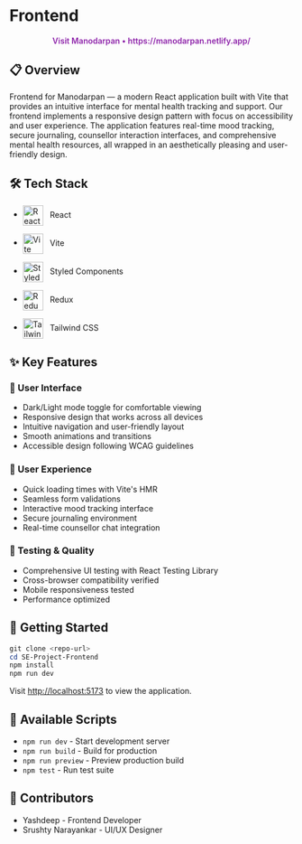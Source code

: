 # Frontend

<div align="center">
  <a href="https://manodarpan.netlify.app/" style="color:#8E24AA; text-decoration:none; font-weight:600">Visit Manodarpan • https://manodarpan.netlify.app/</a>
</div>

## 📋 Overview
Frontend for Manodarpan — a modern React application built with Vite that provides an intuitive interface for mental health tracking and support. Our frontend implements a responsive design pattern with focus on accessibility and user experience. The application features real-time mood tracking, secure journaling, counsellor interaction interfaces, and comprehensive mental health resources, all wrapped in an aesthetically pleasing and user-friendly design.

## 🛠️ Tech Stack

- <img src="https://images.icon-icons.com/2415/PNG/512/react_original_wordmark_logo_icon_146375.png" alt="React" width="36" style="vertical-align:middle; margin-right:8px"/> React

- <img src="https://vitejs.dev/logo.svg" alt="Vite" width="36" style="vertical-align:middle; margin-right:8px"/> Vite

- <img src="https://raw.githubusercontent.com/styled-components/brand/master/styled-components.png" alt="Styled Components" width="36" style="vertical-align:middle; margin-right:8px"/> Styled Components

- <img src="https://raw.githubusercontent.com/reduxjs/redux/master/logo/logo.png" alt="Redux" width="36" style="vertical-align:middle; margin-right:8px"/> Redux

- <img src="https://upload.wikimedia.org/wikipedia/commons/thumb/d/d5/Tailwind_CSS_Logo.svg/2560px-Tailwind_CSS_Logo.svg.png" alt="Tailwind CSS" width="36" style="vertical-align:middle; margin-right:8px"/> Tailwind CSS

## ✨ Key Features

### 🎨 User Interface
- Dark/Light mode toggle for comfortable viewing
- Responsive design that works across all devices
- Intuitive navigation and user-friendly layout
- Smooth animations and transitions
- Accessible design following WCAG guidelines

### 💫 User Experience
- Quick loading times with Vite's HMR
- Seamless form validations
- Interactive mood tracking interface
- Secure journaling environment
- Real-time counsellor chat integration

### 🧪 Testing & Quality
- Comprehensive UI testing with React Testing Library
- Cross-browser compatibility verified
- Mobile responsiveness tested
- Performance optimized

## 🏃 Getting Started
```powershell
git clone <repo-url>
cd SE-Project-Frontend
npm install
npm run dev
```

Visit [http://localhost:5173](http://localhost:5173) to view the application.

## 📜 Available Scripts
- `npm run dev` - Start development server
- `npm run build` - Build for production
- `npm run preview` - Preview production build
- `npm test` - Run test suite

## 👥 Contributors
- Yashdeep - Frontend Developer
- Srushty Narayankar - UI/UX Designer
